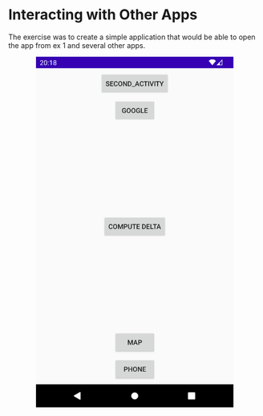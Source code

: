 # Interacting with Other Apps

The exercise was to create a simple application that would be able to open the app from ex 1 and several other apps.

<p align="center">
    <img src="https://github.com/ZdrzalikPrzemyslaw/Systemy_Mobilne/blob/main/.github/Ex_2.png"
     alt="Ex 2 picture" height="700"/>

